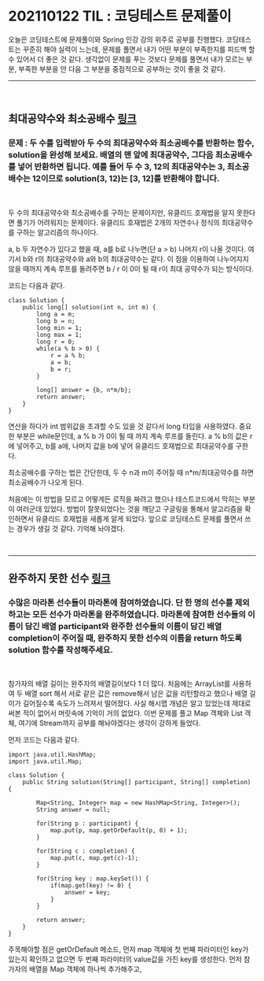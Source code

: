 # 202110122 TIL : 코딩테스트 문제풀이

오늘은 코딩테스트에 문제풀이와 Spring 인강 강의 위주로 공부를 진행했다. 코딩테스트는 꾸준히 해야 실력이 느는데, 문제를 풀면서 내가 어떤 부분이 부족한지를 피드백 할 수 있어서 더 좋은 것 같다. 생각없이 문제를 푸는 것보다 문제를 풀면서 내가 모르는 부분, 부족한 부분을 안 다음 그 부분을 중점적으로 공부하는 것이 좋을 것 같다.

<hr>
<br>

## 최대공약수와 최소공배수 [링크](https://programmers.co.kr/learn/courses/30/lessons/12940)

### 문제 : 두 수를 입력받아 두 수의 최대공약수와 최소공배수를 반환하는 함수, solution을 완성해 보세요. 배열의 맨 앞에 최대공약수, 그다음 최소공배수를 넣어 반환하면 됩니다. 예를 들어 두 수 3, 12의 최대공약수는 3, 최소공배수는 12이므로 solution(3, 12)는 [3, 12]를 반환해야 합니다.

<br>

두 수의 최대공약수와 최소공배수를 구하는 문제이지만, 유클리드 호재법을 알지 못한다면 풀기가 어려워지는 문제이다.
유클리드 호재법은 2개의 자연수나 정식의 최대공약수를 구하는 알고리즘의 하나이다.

a, b 두 자연수가 있다고 했을 때, a를 b로 나누면(단 a > b) 나머지 r이 나올 것이다. 여기서 b와 r의 최대공약수와 a와 b의 최대공약수는 같다. 이 점을 이용하여 나누어지지 않을 때까지 계속 루프를 돌려주면 b / r 이 0이 될 때 r이 최대 공약수가 되는 방식이다.

코드는 다음과 같다.

    class Solution {
        public long[] solution(int n, int m) {
            long a = m;
            long b = n;
            long min = 1;
            long max = 1;
            long r = 0;
            while(a % b > 0) {
                r = a % b;
                a = b;
                b = r;
            }

            long[] answer = {b, n*m/b};
            return answer;
        }
    }

연산을 하다가 int 범위값을 초과할 수도 있을 것 같다서 long 타입을 사용하였다. 중요한 부분은 while문인데, a % b 가 0이 될 때 까지 계속 루프를 돌린다. a % b의 값은 r에 넣어주고, b를 a에, 나머지 값을 b에 넣어 유클리드 호재법으로 최대공약수를 구한다.

최소공배수를 구하는 법은 간단한데, 두 수 n과 m이 주어질 때 n\*m/최대공약수를 하면 최소공배수가 나오게 된다.

처음에는 이 방법을 모르고 어떻게든 로직을 짜려고 했으나 테스트코드에서 막히는 부분이 여러군데 있었다. 방법이 잘못되었다는 것을 깨닫고 구글링을 통해서 알고리즘을 확인하면서 유클리드 호재법을 새롭게 알게 되었다. 앞으로 코딩테스트 문제를 풀면서 쓰는 경우가 생길 것 같다. 기억해 놔야겠다.

<br>
<hr>

## 완주하지 못한 선수 [링크](https://programmers.co.kr/learn/courses/30/lessons/42576)

### 수많은 마라톤 선수들이 마라톤에 참여하였습니다. 단 한 명의 선수를 제외하고는 모든 선수가 마라톤을 완주하였습니다. 마라톤에 참여한 선수들의 이름이 담긴 배열 participant와 완주한 선수들의 이름이 담긴 배열 completion이 주어질 때, 완주하지 못한 선수의 이름을 return 하도록 solution 함수를 작성해주세요.

<br>

참가자의 배열 길이는 완주자의 배열길이보다 1 더 많다. 처음에는 ArrayList를 사용하여 두 배열 sort 해서 서로 같은 값은 remove해서 남은 값을 리턴할라고 했으나 배열 길이가 길어질수록 속도가 느려져서 떨어졌다. 사실 해시맵 개념은 알고 있었는데 제대로 써본 적이 없어서 머릿속에 기억이 거의 없었다. 이번 문제를 풀고 Map 객체와 List 객체, 여기에 Stream까지 공부를 해놔야겠다는 생각이 강하게 들었다.

먼저 코드는 다음과 같다.

    import java.util.HashMap;
    import java.util.Map;

    class Solution {
        public String solution(String[] participant, String[] completion) {

            Map<String, Integer> map = new HashMap<String, Integer>();
            String answer = null;

            for(String p : participant) {
                map.put(p, map.getOrDefault(p, 0) + 1);
            }

            for(String c : completion) {
                map.put(c, map.get(c)-1);
            }

            for(String key : map.keySet()) {
                if(map.get(key) != 0) {
                    answer = key;
                }
            }

            return answer;
        }
    }

주목해야할 점은 getOrDefault 메소드, 먼저 map 객체에 첫 번째 파라미터인 key가 있는지 확인하고 없으면 두 번째 파라미터의 value값을 가진 key를 생성한다. 먼저 참가자의 배열을 Map 객체에 하나씩 추가해주고,

